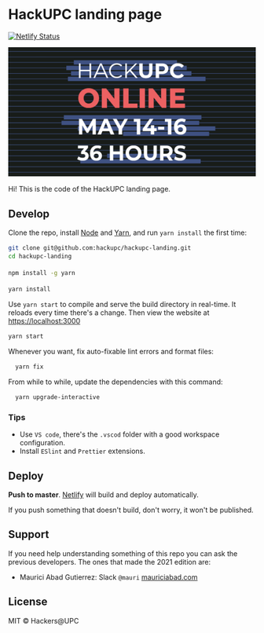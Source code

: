 # HackUPC landing page

[![Netlify Status](https://api.netlify.com/api/v1/badges/bb959f3f-1a5f-479e-80ec-d1f0c2ace501/deploy-status)](https://app.netlify.com/sites/hackupc/deploys)

![HackUPC landing preview](src/assets/ogimage.png)

Hi! This is the code of the HackUPC landing page.

## Develop

Clone the repo, install [Node](https://nodejs.org/en/download/) and [Yarn](https://yarnpkg.com/), and run `yarn install` the first time:

```sh
git clone git@github.com:hackupc/hackupc-landing.git
cd hackupc-landing

npm install -g yarn

yarn install
```

Use `yarn start` to compile and serve the build directory in real-time. It reloads every time there's a change. Then view the website at [https://localhost:3000](https://localhost:3000)

```sh
yarn start
```

Whenever you want, fix auto-fixable lint errors and format files:

```sh
  yarn fix
```

From while to while, update the dependencies with this command:

```sh
  yarn upgrade-interactive
```

### Tips

- Use `VS code`, there's the `.vscod` folder with a good workspace configuration.
- Install `ESlint` and `Prettier` extensions.

## Deploy

**Push to master**. [Netlify](https://app.netlify.com/sites/hackupc) will build and deploy automatically.

If you push something that doesn't build, don't worry, it won't be published.

## Support

If you need help understanding something of this repo you can ask the previous developers. The ones that made the 2021 edition are:

- Maurici Abad Gutierrez: Slack `@mauri` [mauriciabad.com](https://mauriciabad.com/)

## License

MIT © Hackers@UPC
